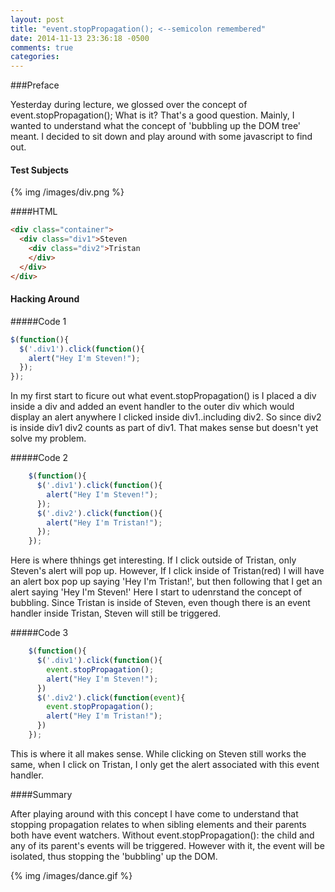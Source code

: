 ```yaml
---
layout: post
title: "event.stopPropagation(); <--semicolon remembered"
date: 2014-11-13 23:36:18 -0500
comments: true
categories: 
---
```

###Preface

Yesterday during lecture, we glossed over the concept of event.stopPropagation(); What is it? That's a good question. Mainly, I wanted to understand what the concept of 'bubbling up the DOM tree' meant. I decided to sit down and play around with some javascript to find out.

#### Test Subjects
{% img /images/div.png %}

####HTML
``` html
<div class="container">
  <div class="div1">Steven
    <div class="div2">Tristan    
    </div>    
  </div>
</div>
```

#### Hacking Around

#####Code 1
```javascript
$(function(){
  $('.div1').click(function(){
    alert("Hey I'm Steven!");
  });
});
```

In my first start to ficure out what event.stopPropagation() is I placed a div inside a div and added an event handler to the outer div which would display an alert anywhere I clicked inside div1..including div2. So since div2 is inside div1 div2 counts as part of div1. That makes sense but doesn't yet solve my problem.

#####Code 2
``` javascript
    $(function(){
      $('.div1').click(function(){
        alert("Hey I'm Steven!");
      });
      $('.div2').click(function(){
        alert("Hey I'm Tristan!");
      });
    });
```
 Here is where thhings get interesting. If I click outside of Tristan, only Steven's alert will pop up. However, If I click inside of Tristan(red) I will have an alert box pop up saying 'Hey I'm Tristan!', but then following that I get an alert saying 'Hey I'm Steven!' Here I start to udenrstand the concept of bubbling. Since Tristan is inside of Steven, even though there is an event handler inside Tristan, Steven will still be triggered.


 #####Code 3
``` javascript
    $(function(){
      $('.div1').click(function(){
        event.stopPropagation();
        alert("Hey I'm Steven!");
      })
      $('.div2').click(function(event){
        event.stopPropagation();
        alert("Hey I'm Tristan!");
      })
    });
```
This is where it all makes sense. While clicking on Steven still works the same, when I click on Tristan, I only get the alert associated with this event handler. 


####Summary

After playing around with this concept I have come to understand that stopping propagation relates to when sibling elements and their parents both have event watchers. Without event.stopPropagation(): the child and any of its parent's events will be triggered. However with it, the event will be isolated, thus stopping the 'bubbling' up the DOM.

{% img /images/dance.gif %}
